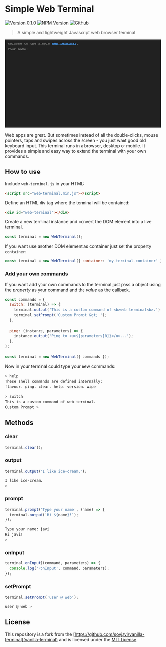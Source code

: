 # Simple Web Terminal

[![Version 0.1.0](https://img.shields.io/badge/Version-0.1.0-blue.svg)](https://github.com/lvcabral/terminal/releases/tag/v0.1.0)
[![NPM Version](https://img.shields.io/npm/v/%40lvcabral%2Fterminal)](https://www.npmjs.com/package/@lvcabral/terminal)
[![GitHub](https://img.shields.io/github/license/lvcabral/terminal)](./LICENSE)

> A simple and lightweight Javascript web browser terminal

<img src='./images/simple-web-terminal.gif' />

Web apps are great. But sometimes instead of all the double-clicks, mouse pointers, taps and swipes across the screen - you just want good old keyboard input. This terminal runs in a browser, desktop or mobile. It provides a simple and easy way to extend the terminal with your own commands.

## How to use

Include `web-terminal.js` in your HTML:

```html
<script src="web-terminal.min.js"></script>
```

Define an HTML div tag where the terminal will be contained:

```html
<div id="web-terminal"></div>
```

Create a new terminal instance and convert the DOM element into a live terminal.

```js
const terminal = new WebTerminal();
```

If you want use another DOM element as container just set the property `container`:

```js
const terminal = new WebTerminal({ container: 'my-terminal-container' });
```

### Add your own commands

If you want add your own commands to the terminal just pass a object using the *property* as your command and the *value* as the callback.

```js
const commands = {
  switch: (terminal) => {
    terminal.output('This is a custom command of <b>web terminal<b>.')
    terminal.setPrompt('Custom Prompt &gt; ');
  },

  ping: (instance, parameters) => {
    instance.output('Ping to <u>${parameters[0]}</u>...');
  },
};

const terminal = new WebTerminal({ commands });
```

Now in your terminal could type your new commands:

```bash
> help
These shell commands are defined internally:
flavour, ping, clear, help, version, wipe

> switch
This is a custom command of web terminal.
Custom Prompt >
```

## Methods

### clear

```js
terminal.clear();
```

### output

```js
terminal.output('I like ice-cream.');
```

```bash
I like ice-cream.
>
```

### prompt

```js
terminal.prompt('Type your name', (name) => {
  terminal.output(`Hi ${name}!`);
});
```

```bash
Type your name: javi
Hi javi!
>
```

### onInput

```js
terminal.onInput((command, parameters) => {
  console.log('⚡️onInput', command, parameters);
});
```

### setPrompt

```js
terminal.setPrompt('user @ web');
```

```bash
user @ web >
```

## License

This repository is a fork from the [https://github.com/soyjavi/vanilla-terminal](vanilla-terminal) and is licensed under the [MIT License](/LICENSE).

